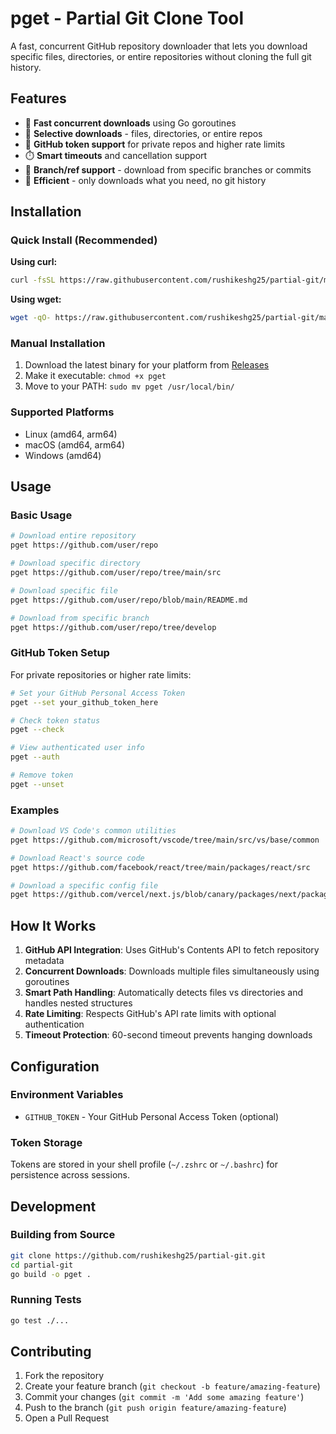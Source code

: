 # pget - Partial Git Clone Tool

A fast, concurrent GitHub repository downloader that lets you download specific files, directories, or entire repositories without cloning the full git history.

## Features

- 🚀 **Fast concurrent downloads** using Go goroutines
- 📁 **Selective downloads** - files, directories, or entire repos
- 🔐 **GitHub token support** for private repos and higher rate limits
- ⏱️ **Smart timeouts** and cancellation support
- 🌳 **Branch/ref support** - download from specific branches or commits
- 💾 **Efficient** - only downloads what you need, no git history

## Installation

### Quick Install (Recommended)

**Using curl:**

```bash
curl -fsSL https://raw.githubusercontent.com/rushikeshg25/partial-git/main/scripts/install.sh | bash
```

**Using wget:**

```bash
wget -qO- https://raw.githubusercontent.com/rushikeshg25/partial-git/main/scripts/install.sh | bash
```

### Manual Installation

1. Download the latest binary for your platform from [Releases](https://github.com/rushikeshg25/partial-git/releases)
2. Make it executable: `chmod +x pget`
3. Move to your PATH: `sudo mv pget /usr/local/bin/`

### Supported Platforms

- Linux (amd64, arm64)
- macOS (amd64, arm64)
- Windows (amd64)

## Usage

### Basic Usage

```bash
# Download entire repository
pget https://github.com/user/repo

# Download specific directory
pget https://github.com/user/repo/tree/main/src

# Download specific file
pget https://github.com/user/repo/blob/main/README.md

# Download from specific branch
pget https://github.com/user/repo/tree/develop
```

### GitHub Token Setup

For private repositories or higher rate limits:

```bash
# Set your GitHub Personal Access Token
pget --set your_github_token_here

# Check token status
pget --check

# View authenticated user info
pget --auth

# Remove token
pget --unset
```

### Examples

```bash
# Download VS Code's common utilities
pget https://github.com/microsoft/vscode/tree/main/src/vs/base/common

# Download React's source code
pget https://github.com/facebook/react/tree/main/packages/react/src

# Download a specific config file
pget https://github.com/vercel/next.js/blob/canary/packages/next/package.json
```

## How It Works

1. **GitHub API Integration**: Uses GitHub's Contents API to fetch repository metadata
2. **Concurrent Downloads**: Downloads multiple files simultaneously using goroutines
3. **Smart Path Handling**: Automatically detects files vs directories and handles nested structures
4. **Rate Limiting**: Respects GitHub's API rate limits with optional authentication
5. **Timeout Protection**: 60-second timeout prevents hanging downloads

## Configuration

### Environment Variables

- `GITHUB_TOKEN` - Your GitHub Personal Access Token (optional)

### Token Storage

Tokens are stored in your shell profile (`~/.zshrc` or `~/.bashrc`) for persistence across sessions.

## Development

### Building from Source

```bash
git clone https://github.com/rushikeshg25/partial-git.git
cd partial-git
go build -o pget .
```

### Running Tests

```bash
go test ./...
```

## Contributing

1. Fork the repository
2. Create your feature branch (`git checkout -b feature/amazing-feature`)
3. Commit your changes (`git commit -m 'Add some amazing feature'`)
4. Push to the branch (`git push origin feature/amazing-feature`)
5. Open a Pull Request
